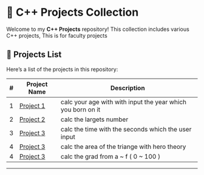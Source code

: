 # 🚀 C++ Projects Collection

Welcome to my **C++ Projects** repository! This collection includes various C++ projects, This is for faculty projects

## 📌 Projects List

Here’s a list of the projects in this repository:

| #  | Project Name        | Description |
|----|--------------------|-------------|
| 1  | [Project 1](./projects/age-calc) | calc your age with with input the year which you born on it |
| 2  | [Project 2](./projects/Largest-number) | calc the largets number |
| 3  | [Project 3](./projects/time-calc) | calc the time with the seconds which the user input |
| 4  | [Project 3](./projects/triangle-calc) | calc the area of the triange with hero theory |
| 4  | [Project 3](./projects/GPA-calc) | calc the grad from a ~ f ( 0 ~ 100 ) |

---

